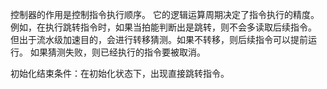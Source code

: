 控制器的作用是控制指令执行顺序。
它的逻辑运算周期决定了指令执行的精度。
例如，在执行跳转指令时，如果当拍能判断出是跳转，则不会多读取后续指令。
但出于流水级加速目的，会进行转移猜测。如果不转移，则后续指令可以提前运行。
如果猜测失败，则已经执行的指令要被取消。


初始化结束条件：在初始化状态下，出现直接跳转指令。
